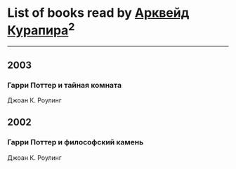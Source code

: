 # List of books read by [Арквейд Курапира](http://vk.com/id278072338)<sup>2</sup>
---

## 2003

### Гарри Поттер и тайная комната
Джоан К. Роулинг



## 2002

### Гарри Поттер и философский камень
Джоан К. Роулинг



